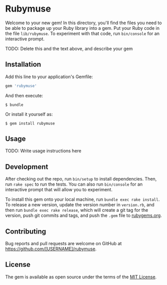 # Rubymuse

Welcome to your new gem! In this directory, you'll find the files you need to be able to package up your Ruby library into a gem. Put your Ruby code in the file `lib/rubymuse`. To experiment with that code, run `bin/console` for an interactive prompt.

TODO: Delete this and the text above, and describe your gem

## Installation

Add this line to your application's Gemfile:

```ruby
gem 'rubymuse'
```

And then execute:

    $ bundle

Or install it yourself as:

    $ gem install rubymuse

## Usage

TODO: Write usage instructions here

## Development

After checking out the repo, run `bin/setup` to install dependencies. Then, run `rake spec` to run the tests. You can also run `bin/console` for an interactive prompt that will allow you to experiment.

To install this gem onto your local machine, run `bundle exec rake install`. To release a new version, update the version number in `version.rb`, and then run `bundle exec rake release`, which will create a git tag for the version, push git commits and tags, and push the `.gem` file to [rubygems.org](https://rubygems.org).

## Contributing

Bug reports and pull requests are welcome on GitHub at https://github.com/[USERNAME]/rubymuse.

## License

The gem is available as open source under the terms of the [MIT License](http://opensource.org/licenses/MIT).
